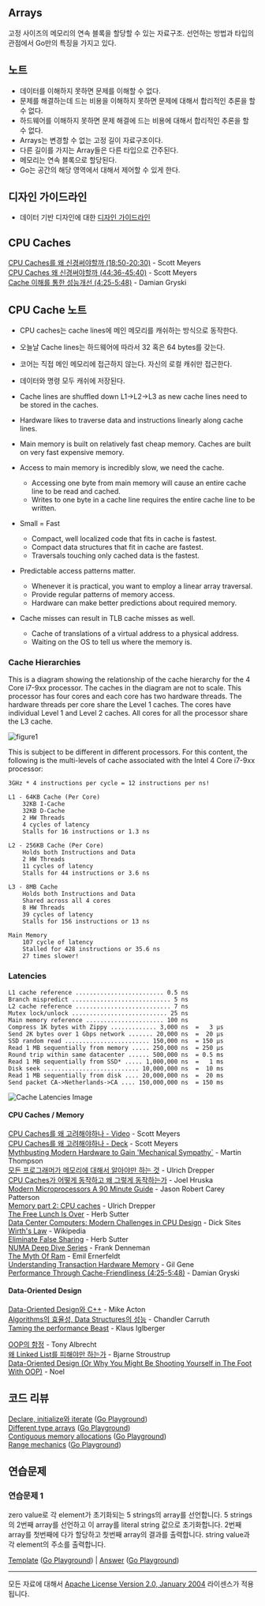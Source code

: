 ## Arrays

고정 사이즈의 메모리의 연속 블록을 할당할 수 있는 자료구조. 선언하는 방법과 타입의 관점에서 Go만의 특징을 가지고 있다.

## 노트

* 데이터를 이해하지 못하면 문제를 이해할 수 없다.
* 문제를 해결하는데 드는 비용을 이해하지 못하면 문제에 대해서 합리적인 추론을 할 수 없다.
* 하드웨어를 이해하지 못하면 문제 해결에 드는 비용에 대해서 합리적인 추론을 할 수 없다.
* Arrays는 변경할 수 없는 고정 길이 자료구조이다.
* 다른 길이를 가지는 Array들은 다른 타입으로 간주된다.
* 메모리는 연속 블록으로 할당된다.
* Go는 공간의 해당 영역에서 대해서 제어할 수 있게 한다.

## 디자인 가이드라인

* 데이터 기반 디자인에 대한 [디자인 가이드라인](../../#data-oriented-design)

## CPU Caches

[CPU Caches를 왜 신경써야할까 (18:50-20:30)](https://youtu.be/WDIkqP4JbkE?t=1129) - Scott Meyers  
[CPU Caches 왜 신경써야할까 (44:36-45:40)](https://youtu.be/WDIkqP4JbkE?t=2676) - Scott Meyers   
[Cache 이해를 통한 성능개선 (4:25-5:48)](https://youtu.be/jEG4Qyo_4Bc?t=266) - Damian Gryski  

## CPU Cache 노트

* CPU caches는 cache lines에 메인 메모리를 캐쉬하는 방식으로 동작한다.
* 오늘날 Cache lines는 하드웨어에 따라서 32 혹은 64 bytes를 갖는다.
* 코어는 직접 메인 메모리에 접근하지 않는다. 자신의 로컬 캐쉬만 접근한다.
* 데이터와 명령 모두 캐쉬에 저장된다.
* Cache lines are shuffled down L1->L2->L3 as new cache lines need to be stored in the caches.
* Hardware likes to traverse data and instructions linearly along cache lines.
* Main memory is built on relatively fast cheap memory. Caches are built on very fast expensive memory.

* Access to main memory is incredibly slow, we need the cache.
	* Accessing one byte from main memory will cause an entire cache line to be read and cached.
	* Writes to one byte in a cache line requires the entire cache line to be written.

* Small = Fast
	* Compact, well localized code that fits in cache is fastest.
	* Compact data structures that fit in cache are fastest.
	* Traversals touching only cached data is the fastest.

* Predictable access patterns matter.
	* Whenever it is practical, you want to employ a linear array traversal.
	* Provide regular patterns of memory access.
	* Hardware can make better predictions about required memory.

* Cache misses can result in TLB cache misses as well.
	* Cache of translations of a virtual address to a physical address.
	* Waiting on the OS to tell us where the memory is.

### Cache Hierarchies

This is a diagram showing the relationship of the cache hierarchy for the 4 Core i7-9xx processor. The caches in the diagram are not to scale. This processor has four cores and each core has two hardware threads. The hardware threads per core share the Level 1 caches. The cores have individual Level 1 and Level 2 caches. All cores for all the processor share the L3 cache.

![figure1](figure1.png)

This is subject to be different in different processors. For this content, the following is the multi-levels of cache associated with the Intel 4 Core i7-9xx processor:

	3GHz * 4 instructions per cycle = 12 instructions per ns!

	L1 - 64KB Cache (Per Core)
		32KB I-Cache
		32KB D-Cache
		2 HW Threads
		4 cycles of latency
		Stalls for 16 instructions or 1.3 ns

	L2 - 256KB Cache (Per Core)
		Holds both Instructions and Data
		2 HW Threads
		11 cycles of latency
		Stalls for 44 instructions or 3.6 ns

	L3 - 8MB Cache
		Holds both Instructions and Data
		Shared across all 4 cores
		8 HW Threads
		39 cycles of latency
		Stalls for 156 instructions or 13 ns

	Main Memory
		107 cycle of latency
		Stalled for 428 instructions or 35.6 ns
		27 times slower!

### Latencies

```
L1 cache reference ......................... 0.5 ns
Branch mispredict ............................ 5 ns
L2 cache reference ........................... 7 ns
Mutex lock/unlock ........................... 25 ns
Main memory reference ...................... 100 ns             
Compress 1K bytes with Zippy ............. 3,000 ns  =   3 µs
Send 2K bytes over 1 Gbps network ....... 20,000 ns  =  20 µs
SSD random read ........................ 150,000 ns  = 150 µs
Read 1 MB sequentially from memory ..... 250,000 ns  = 250 µs
Round trip within same datacenter ...... 500,000 ns  = 0.5 ms
Read 1 MB sequentially from SSD* ..... 1,000,000 ns  =   1 ms
Disk seek ........................... 10,000,000 ns  =  10 ms
Read 1 MB sequentially from disk .... 20,000,000 ns  =  20 ms
Send packet CA->Netherlands->CA .... 150,000,000 ns  = 150 ms
```

![Cache Latencies Image](cache_latencies_graph.png)

#### CPU Caches / Memory

[CPU Caches를 왜 고려해야하나 - Video](https://www.youtube.com/watch?v=WDIkqP4JbkE) - Scott Meyers  
[CPU Caches를 왜 고려해야하나 - Deck](http://www.aristeia.com/TalkNotes/codedive-CPUCachesHandouts.pdf) - Scott Meyers  
[Mythbusting Modern Hardware to Gain 'Mechanical Sympathy`](https://www.youtube.com/watch?v=MC1EKLQ2Wmg) - Martin Thompson  
[모든 프로그래머가 메모리에 대해서 알아야만 하는 것](http://www.akkadia.org/drepper/cpumemory.pdf) - Ulrich Drepper  
[CPU Caches가 어떻게 동작하고 왜 그렇게 동작하는가](http://www.extremetech.com/extreme/188776-how-l1-and-l2-cpu-caches-work-and-why-theyre-an-essential-part-of-modern-chips) - Joel Hruska  
[Modern Microprocessors A 90 Minute Guide](http://www.lighterra.com/papers/modernmicroprocessors) - Jason Robert Carey Patterson  
[Memory part 2: CPU caches](http://lwn.net/Articles/252125) - Ulrich Drepper  
[The Free Lunch Is Over](http://www.gotw.ca/publications/concurrency-ddj.htm) - Herb Sutter  
[Data Center Computers: Modern Challenges in CPU Design](https://m.youtube.com/watch?feature=youtu.be&v=QBu2Ae8-8LM) - Dick Sites  
[Wirth's Law](https://en.wikipedia.org/wiki/Wirth%27s_law) - Wikipedia  
[Eliminate False Sharing](http://www.drdobbs.com/parallel/eliminate-false-sharing/217500206) - Herb Sutter  
[NUMA Deep Dive Series](http://frankdenneman.nl/2016/07/06/introduction-2016-numa-deep-dive-series/) - Frank Denneman    
[The Myth Of Ram](http://www.ilikebigbits.com/blog/2014/4/21/the-myth-of-ram-part-i) - Emil Ernerfeldt  
[Understanding Transaction Hardware Memory](https://www.infoq.com/presentations/hardware-transactional-memory) - Gil Gene  
[Performance Through Cache-Friendliness (4:25-5:48)](https://youtu.be/jEG4Qyo_4Bc?t=266) - Damian Gryski  

#### Data-Oriented Design

[Data-Oriented Design와 C++](https://www.youtube.com/watch?v=rX0ItVEVjHc) - Mike Acton  
[Algorithms의 효율성, Data Structures의 성능](https://www.youtube.com/watch?v=fHNmRkzxHWs) - Chandler Carruth  
[Taming the performance Beast](https://www.youtube.com/watch?v=LrVi9LHP8Bk) - Klaus Iglberger  

[OOP의 함정](http://harmful.cat-v.org/software/OO_programming/_pdf/Pitfalls_of_Object_Oriented_Programming_GCAP_09.pdf) - Tony Albrecht  
[왜 Linked List를 피해야만 하는가](https://www.youtube.com/watch?v=YQs6IC-vgmo) - Bjarne Stroustrup  
[Data-Oriented Design (Or Why You Might Be Shooting Yourself in The Foot With OOP)](http://gamesfromwithin.com/data-oriented-design) - Noel    

## 코드 리뷰

[Declare, initialize와 iterate](example1/example1.go) ([Go Playground](https://play.golang.org/p/wUzREuHhLY))  
[Different type arrays](example2/example2.go) ([Go Playground](https://play.golang.org/p/tyOZ5_zBUN))  
[Contiguous memory allocations](example3/example3.go) ([Go Playground](https://play.golang.org/p/DyZ7spMgZ3))  
[Range mechanics](example4/example4.go) ([Go Playground](https://play.golang.org/p/Hym5wBsEMO))  

## 연습문제

### 연습문제 1

zero value로 각 element가 초기화되는 5 strings의 array를 선언합니다. 5 strings의 2번째 array를 선언하고 이 array를 literal string 값으로 초기화합니다. 2번째 array를 첫번째에 다가 할당하고 첫번째 array의 결과를 출력합니다. string value과 각 element의 주소를 출력합니다.

[Template](exercises/template1/template1.go) ([Go Playground](https://play.golang.org/p/H1jTYxk7o6)) |
[Answer](exercises/exercise1/exercise1.go) ([Go Playground](https://play.golang.org/p/i_2oDZ1ZSg))
___
모든 자료에 대해서 [Apache License Version 2.0, January 2004](http://www.apache.org/licenses/LICENSE-2.0) 라이센스가 적용됩니다.
